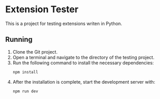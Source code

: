# Extension Tester
This is a project for testing extensions writen in Python.

## Running
1. Clone the Git project.
2. Open a terminal and navigate to the directory of the testing project.
3. Run the following command to install the necessary dependencies:
    ```bash
    npm install
    ```
4. After the installation is complete, start the development server with:
    ```bash
    npm run dev
    ```